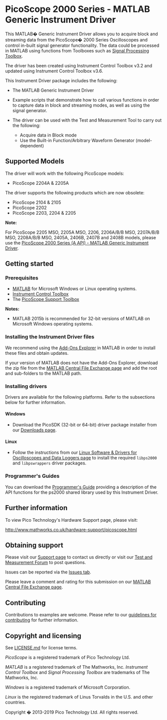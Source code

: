# PicoScope 2000 Series - MATLAB Generic Instrument Driver

This MATLAB� Generic Instrument Driver allows you to acquire block and streaming data from the PicoScope� 2000 Series Oscilloscopes and control in-built signal generator functionality. The data could be processed in MATLAB using functions from Toolboxes such as [Signal Processing Toolbox](https://www.mathworks.com/products/signal.html). 

The driver has been created using Instrument Control Toolbox v3.2 and updated using Instrument Control Toolbox v3.6.

This Instrument Driver package includes the following: 

* The MATLAB Generic Instrument Driver 
* Example scripts that demonstrate how to call various functions in order to capture data in block and streaming modes, as well as using the signal generator.

* The driver can be used with the Test and Measurement Tool to carry out the following: 

  * Acquire data in Block mode  
  * Use the Built-in Function/Arbitrary Waveform Generator (model-dependent)

## Supported Models

The driver will work with the following PicoScope models:

* PicoScope 2204A & 2205A

The driver supports the following products which are now obsolete:

* PicoScope 2104 & 2105 
* PicoScope 2202 
* PicoScope 2203, 2204 & 2205

**Note:**

For PicoScope 2205 MSO, 2205A MSO, 2206, 2206A/B/B MSO, 2207A/B/B MSO, 2208A/B/B MSO, 2405A, 2406B, 2407B and 2408B models, please use the 
[PicoScope 2000 Series (A API) - MATLAB Generic Instrument Driver](https://uk.mathworks.com/matlabcentral/fileexchange/55504-picoscope-2000-series--a-api--matlab-generic-instrument-driver).

## Getting started

### Prerequisites

* [MATLAB](https://uk.mathworks.com/products/matlab.html) for Microsoft Windows or Linux operating systems.
* [Instrument Control Toolbox](http://www.mathworks.co.uk/products/instrument/)
* The [PicoScope Support Toolbox](http://uk.mathworks.com/matlabcentral/fileexchange/53681-picoscope-support-toolbox)

**Notes:**

* MATLAB 2015b is recommended for 32-bit versions of MATLAB on Microsoft Windows operating systems.

### Installing the Instrument Driver files

We recommend using the [Add-Ons Explorer](https://uk.mathworks.com/help/matlab/matlab_env/get-add-ons.html) in MATLAB in order to install these files and obtain updates.

If your version of MATLAB does not have the Add-Ons Explorer, download the zip file from the [MATLAB Central File Exchange page](https://uk.mathworks.com/matlabcentral/fileexchange/40134-picoscope-2000-series-matlab-generic-instrument-driver)
 and add the root and sub-folders to the MATLAB path.

### Installing drivers

Drivers are available for the following platforms. Refer to the subsections below for further information.

#### Windows

* Download the PicoSDK (32-bit or 64-bit) driver package installer from our [Downloads page](https://www.picotech.com/downloads).

#### Linux

* Follow the instructions from our [Linux Software & Drivers for Oscilloscopes and Data Loggers page](https://www.picotech.com/downloads/linux) to install the required `libps2000` and `libpswrappers` driver packages.

### Programmer's Guides

You can download the [Programmer's Guide](https://www.picotech.com/download/manuals/picoscope-2000-series-programmers-guide.pdf) providing a description of the API functions for the ps2000 shared library used by this Instrument Driver.

## Further information

To view Pico Technology's Hardware Support page, please visit:

http://www.mathworks.co.uk/hardware-support/picoscope.html

## Obtaining support

Please visit our [Support page](https://www.picotech.com/tech-support) to contact us directly or visit our [Test and Measurement Forum](https://www.picotech.com/support/forum71.html) to post questions.

Issues can be reported via the [Issues tab](https://github.com/picotech/picosdk-ps2000-matlab-instrument-driver/issues).

Please leave a comment and rating for this submission on our [MATLAB Central File Exchange page](https://uk.mathworks.com/matlabcentral/fileexchange/40134-picoscope-2000-series-matlab-generic-instrument-driver).

## Contributing

Contributions to examples are welcome. Please refer to our [guidelines for contributing](.github/CONTRIBUTING.md) for further information.

## Copyright and licensing

See [LICENSE.md](LICENSE.md) for license terms. 

*PicoScope* is a registered trademark of Pico Technology Ltd. 

*MATLAB* is a registered trademark of The Mathworks, Inc. *Instrument Control Toolbox* and *Signal Processing Toolbox*
are trademarks of The Mathworks, Inc.

*Windows* is a registered trademark of Microsoft Corporation. 

*Linux* is the registered trademark of Linus Torvalds in the U.S. and other countries.

Copyright � 2013-2019 Pico Technology Ltd. All rights reserved. 

